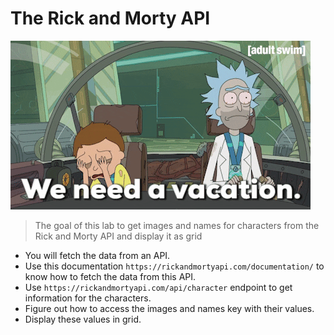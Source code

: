 # The Rick and Morty API
<img src="giphy.gif">

> The goal of this lab to get images and names for characters from the Rick and Morty API and display it as grid 
- You will fetch the data from an API.
- Use this documentation `https://rickandmortyapi.com/documentation/` to know how to fetch the data from this API.
- Use `https://rickandmortyapi.com/api/character` endpoint to get information for the characters.
- Figure out how to access the images and names key with their values.
- Display these values in grid.